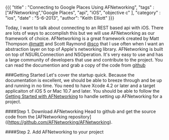 {{{ "title" : "Connecting to Google Places Using AFNetworking", "tags" : ["AFNetworking","Google Places", "api", "iOS", "objective c" ], "category" : "ios", "date" : "5-6-2013", "author": "Keith Elliott" }}}

Today, I want to talk about connecting to an REST based api with iOS.  There are lots of ways to accomplish this but we will use AFNetworking as our framework of choice.  AFNetworking is a great framework created by Matt Thompson [@mattt](https://twitter.com/mattt) and Scott Raymond [@sco](https://twitter.com/sco) that I use often when I want an abstraction layer on top of Apple's networking library.  AFNetworking is built on top of NSURLConnection and NSOperation.  It's very easy to use and has a large community of developers that use and contribute to the project.  You can read the documention and grab a copy of the code from [github](https://github.com/AFNetworking/AFNetworking)

###Getting Started
Let's cover the startup quick.  Because the documentation is excellent, we should be able to breeze through and be up and running in no time.  You need to have Xcode 4.2 or later and a target applicaiton of iOS 5 or Mac 10.7 and later. You should be able to follow the [Getting Started with AFNetworking](https://github.com/AFNetworking/AFNetworking/wiki/Getting-Started-with-AFNetworking) to handle setting up AFNetworking for a project.

####Step 1. Download AFNetworking
Head to github and get the source code from the [AFNetworking repository]((https://github.com/AFNetworking/AFNetworking).

####Step 2. Add AFNetworking to your project
